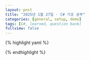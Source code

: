 ```yaml
---
layout: post
title: "2025년 1월 27일 - C# 기초 공부"
categories: [general, setup, demo]
tags: [C#, learned, question bank]
fullview: false
---
```


{% highlight yaml %}

{% endhighlight %}
